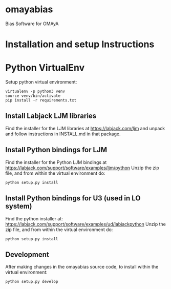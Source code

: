 # omayabias
Bias Software for OMAyA

# Installation and setup Instructions

# Python VirtualEnv

Setup python virtual environment:

	virtualenv -p python3 venv
    source venv/bin/activate
	pip install -r requirements.txt

## Install Labjack LJM libraries

Find the installer for the LJM libraries at https://labjack.com/ljm
and unpack and follow instructions in INSTALL.md in that package.

## Install Python bindings for LJM

Find the installer for the Python LJM bindings at
https://labjack.com/support/software/examples/ljm/python 
Unzip the zip file, and from within the virtual environment do:

	python setup.py install

## Install Python bindings for U3 (used in LO system)

Find the python installer at: 
https://labjack.com/support/software/examples/ud/labjackpython
Unzip the zip file, and from within the virtual environment do:

	python setup.py install
	
## Development

After making changes in the omayabias source code, to install within
the virtual environment:

	python setup.py develop
	
